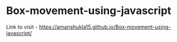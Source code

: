 # Box-movement-using-javascript

Link to visit - https://amanshukla15.github.io/Box-movement-using-javascript/
